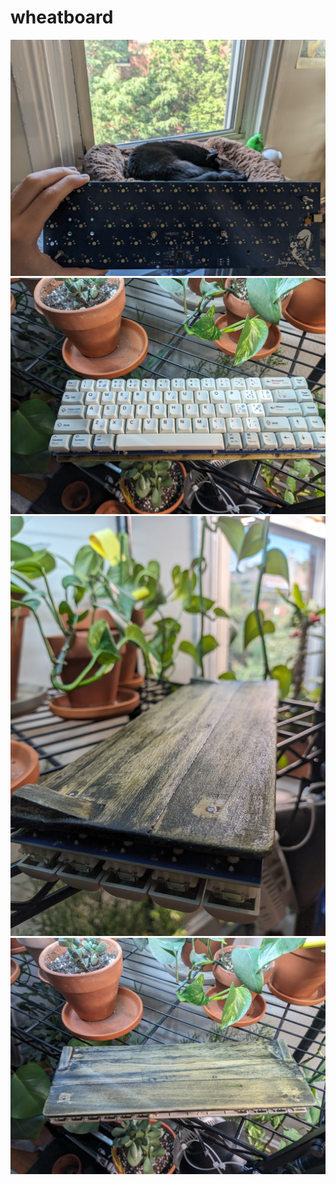 # wheatboard

![wheatboard](img/img0.jpg)
![wheatboard](img/img3.jpg)
![wheatboard](img/img2.jpg)
![wheatboard](img/img4.jpg)
